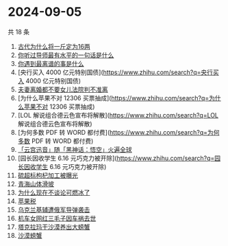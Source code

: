# 2024-09-05

共 18 条

<!-- BEGIN ZHIHUSEARCH -->
<!-- 最后更新时间 Thu Sep 05 2024 17:13:10 GMT+0800 (China Standard Time) -->
1. [古代为什么将一斤定为16两](https://www.zhihu.com/search?q=古代为什么将一斤定为16两)
1. [你听过导师最有水平的一句话是什么](https://www.zhihu.com/search?q=你听过导师最有水平的一句话是什么)
1. [你遇到最离谱的事是什么](https://www.zhihu.com/search?q=你遇到最离谱的事是什么)
1. [央行买入 4000 亿元特别国债](https://www.zhihu.com/search?q=央行买入 4000 亿元特别国债)
1. [夫妻离婚都不要女儿法院判不准离](https://www.zhihu.com/search?q=夫妻离婚都不要女儿法院判不准离)
1. [为什么苹果不对 12306 买票抽成](https://www.zhihu.com/search?q=为什么苹果不对 12306 买票抽成)
1. [LOL 解说组合德云色宣布将解散](https://www.zhihu.com/search?q=LOL 解说组合德云色宣布将解散)
1. [为何多数 PDF 转 WORD 都付费](https://www.zhihu.com/search?q=为何多数 PDF 转 WORD 都付费)
1. [「云宫迅音」随「黑神话：悟空」火遍全球](https://www.zhihu.com/search?q=「云宫迅音」随「黑神话：悟空」火遍全球)
1. [园长因收学生 6.16 元巧克力被开除](https://www.zhihu.com/search?q=园长因收学生 6.16 元巧克力被开除)
1. [硫超标枸杞加工被曝光](https://www.zhihu.com/search?q=硫超标枸杞加工被曝光)
1. [青海山体滑坡](https://www.zhihu.com/search?q=青海山体滑坡)
1. [为什么现在不谈论可燃冰了](https://www.zhihu.com/search?q=为什么现在不谈论可燃冰了)
1. [苹果税](https://www.zhihu.com/search?q=苹果税)
1. [乌克兰基辅遭俄军导弹袭击](https://www.zhihu.com/search?q=乌克兰基辅遭俄军导弹袭击)
1. [机车女网红三毛子因车祸去世](https://www.zhihu.com/search?q=机车女网红三毛子因车祸去世)
1. [塔克拉玛干沙漠养出大螃蟹](https://www.zhihu.com/search?q=塔克拉玛干沙漠养出大螃蟹)
1. [沙漠螃蟹](https://www.zhihu.com/search?q=沙漠螃蟹)
<!-- END ZHIHUSEARCH -->
